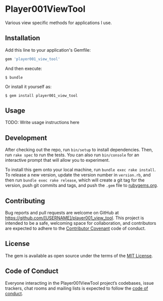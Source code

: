# Player001ViewTool

Various view specific methods for applications I use.

## Installation

Add this line to your application's Gemfile:

```ruby
gem 'player001_view_tool'
```

And then execute:

    $ bundle

Or install it yourself as:

    $ gem install player001_view_tool

## Usage

TODO: Write usage instructions here

## Development

After checking out the repo, run `bin/setup` to install dependencies. Then, run `rake spec` to run the tests. You can also run `bin/console` for an interactive prompt that will allow you to experiment.

To install this gem onto your local machine, run `bundle exec rake install`. To release a new version, update the version number in `version.rb`, and then run `bundle exec rake release`, which will create a git tag for the version, push git commits and tags, and push the `.gem` file to [rubygems.org](https://rubygems.org).

## Contributing

Bug reports and pull requests are welcome on GitHub at https://github.com/[USERNAME]/player001_view_tool. This project is intended to be a safe, welcoming space for collaboration, and contributors are expected to adhere to the [Contributor Covenant](http://contributor-covenant.org) code of conduct.

## License

The gem is available as open source under the terms of the [MIT License](https://opensource.org/licenses/MIT).

## Code of Conduct

Everyone interacting in the Player001ViewTool project’s codebases, issue trackers, chat rooms and mailing lists is expected to follow the [code of conduct](https://github.com/[USERNAME]/player001_view_tool/blob/master/CODE_OF_CONDUCT.md).

